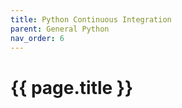 ```yaml
---
title: Python Continuous Integration
parent: General Python
nav_order: 6
---
```


# {{ page.title }}

